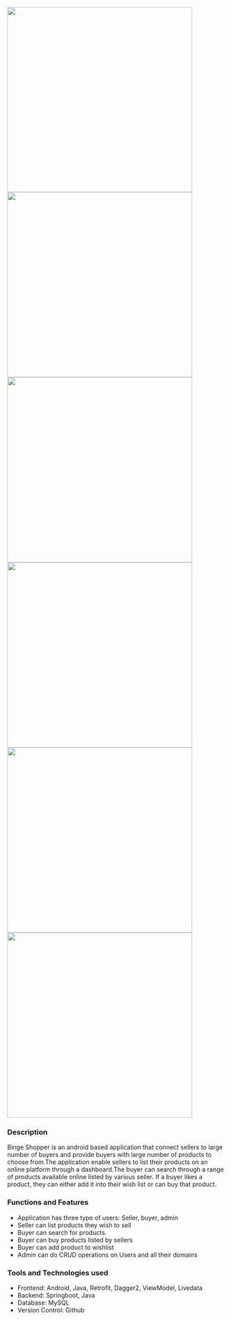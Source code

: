 
<img src="./images/image2.png" width="425"/> <img src="./images/image1.png" width="425"/> <img src="./images/image3.png" width="425"/> <img src="./images/image4.png" width="425"/> <img src="./images/image5.png" width="425"/> <img src="../images/image6.png" width="425"/>

### Description
Binge Shopper is an android based application that connect sellers to large number of buyers and provide buyers with large number of products to choose from.The application enable sellers to list their products on an online platform through a dashboard.The buyer can search through a range of products available online listed by various seller. If a buyer likes a product, they can either add it into their wish list or can buy that product.


### Functions and Features

* Application has three type of users: Seller, buyer, admin
* Seller can list products they wish to sell
* Buyer can search for products.
* Buyer can buy products listed by sellers
* Buyer can add product to wishlist
* Admin can do CRUD operations on Users and all their domains

### Tools and Technologies used
* Frontend: Android, Java, Retrofit, Dagger2, ViewModel, Livedata
* Backend: Springboot, Java
* Database: MySQL
* Version Control: Github
